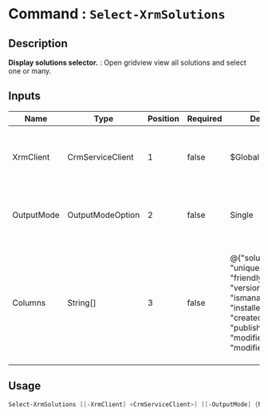 ﻿# Command : `Select-XrmSolutions` 

## Description

**Display solutions selector.** : Open gridview view all solutions and select one or many.

## Inputs

Name|Type|Position|Required|Default|Description
----|----|--------|--------|-------|-----------
XrmClient|CrmServiceClient|1|false|$Global:XrmClient|Xrm connector initialized to target instance. Use latest one by default. (CrmServiceClient)
OutputMode|OutputModeOption|2|false|Single|Specify if selector should allow single or multiple items selection. (Default : Single)
Columns|String[]|3|false|@("solutionid", "uniquename", "friendlyname", "version", "ismanaged", "installedon", "createdby", "publisherid", "modifiedon", "modifiedby")|Specify expected columns to retrieve. (Default : id, uniquename, friendlyname, version, ismanaged, installedon, createdby, publisherid, modifiedon, modifiedby)


## Usage

```Powershell 
Select-XrmSolutions [[-XrmClient] <CrmServiceClient>] [[-OutputMode] {None | Single | Multiple}] [[-Columns] <String[]>] [<CommonParameters>]
``` 


